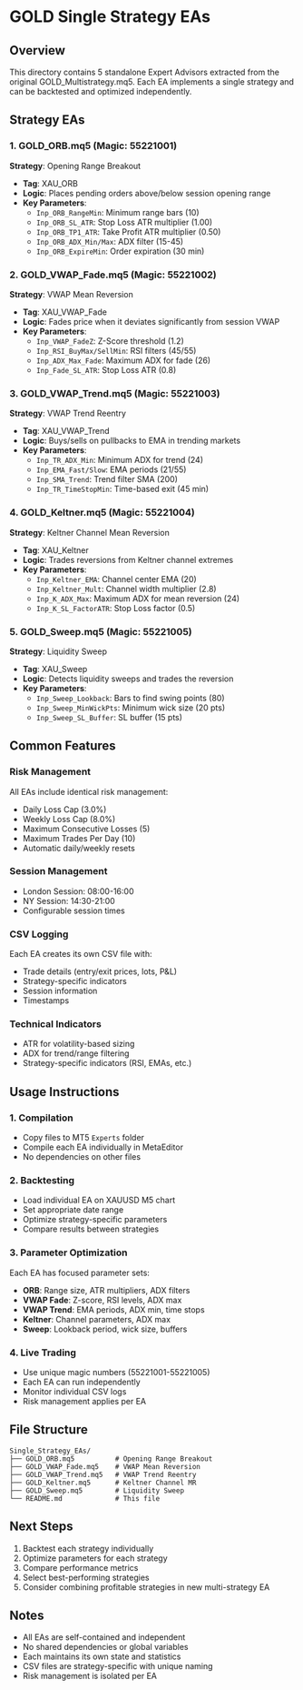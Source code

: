 # GOLD Single Strategy EAs

## Overview
This directory contains 5 standalone Expert Advisors extracted from the original GOLD_Multistrategy.mq5. Each EA implements a single strategy and can be backtested and optimized independently.

## Strategy EAs

### 1. GOLD_ORB.mq5 (Magic: 55221001)
**Strategy**: Opening Range Breakout
- **Tag**: XAU_ORB
- **Logic**: Places pending orders above/below session opening range
- **Key Parameters**:
  - `Inp_ORB_RangeMin`: Minimum range bars (10)
  - `Inp_ORB_SL_ATR`: Stop Loss ATR multiplier (1.00)
  - `Inp_ORB_TP1_ATR`: Take Profit ATR multiplier (0.50)
  - `Inp_ORB_ADX_Min/Max`: ADX filter (15-45)
  - `Inp_ORB_ExpireMin`: Order expiration (30 min)

### 2. GOLD_VWAP_Fade.mq5 (Magic: 55221002)
**Strategy**: VWAP Mean Reversion
- **Tag**: XAU_VWAP_Fade
- **Logic**: Fades price when it deviates significantly from session VWAP
- **Key Parameters**:
  - `Inp_VWAP_FadeZ`: Z-Score threshold (1.2)
  - `Inp_RSI_BuyMax/SellMin`: RSI filters (45/55)
  - `Inp_ADX_Max_Fade`: Maximum ADX for fade (26)
  - `Inp_Fade_SL_ATR`: Stop Loss ATR (0.8)

### 3. GOLD_VWAP_Trend.mq5 (Magic: 55221003)
**Strategy**: VWAP Trend Reentry
- **Tag**: XAU_VWAP_Trend
- **Logic**: Buys/sells on pullbacks to EMA in trending markets
- **Key Parameters**:
  - `Inp_TR_ADX_Min`: Minimum ADX for trend (24)
  - `Inp_EMA_Fast/Slow`: EMA periods (21/55)
  - `Inp_SMA_Trend`: Trend filter SMA (200)
  - `Inp_TR_TimeStopMin`: Time-based exit (45 min)

### 4. GOLD_Keltner.mq5 (Magic: 55221004)
**Strategy**: Keltner Channel Mean Reversion
- **Tag**: XAU_Keltner
- **Logic**: Trades reversions from Keltner channel extremes
- **Key Parameters**:
  - `Inp_Keltner_EMA`: Channel center EMA (20)
  - `Inp_Keltner_Mult`: Channel width multiplier (2.8)
  - `Inp_K_ADX_Max`: Maximum ADX for mean reversion (24)
  - `Inp_K_SL_FactorATR`: Stop Loss factor (0.5)

### 5. GOLD_Sweep.mq5 (Magic: 55221005)
**Strategy**: Liquidity Sweep
- **Tag**: XAU_Sweep
- **Logic**: Detects liquidity sweeps and trades the reversion
- **Key Parameters**:
  - `Inp_Sweep_Lookback`: Bars to find swing points (80)
  - `Inp_Sweep_MinWickPts`: Minimum wick size (20 pts)
  - `Inp_Sweep_SL_Buffer`: SL buffer (15 pts)

## Common Features

### Risk Management
All EAs include identical risk management:
- Daily Loss Cap (3.0%)
- Weekly Loss Cap (8.0%)
- Maximum Consecutive Losses (5)
- Maximum Trades Per Day (10)
- Automatic daily/weekly resets

### Session Management
- London Session: 08:00-16:00
- NY Session: 14:30-21:00
- Configurable session times

### CSV Logging
Each EA creates its own CSV file with:
- Trade details (entry/exit prices, lots, P&L)
- Strategy-specific indicators
- Session information
- Timestamps

### Technical Indicators
- ATR for volatility-based sizing
- ADX for trend/range filtering
- Strategy-specific indicators (RSI, EMAs, etc.)

## Usage Instructions

### 1. Compilation
- Copy files to MT5 `Experts` folder
- Compile each EA individually in MetaEditor
- No dependencies on other files

### 2. Backtesting
- Load individual EA on XAUUSD M5 chart
- Set appropriate date range
- Optimize strategy-specific parameters
- Compare results between strategies

### 3. Parameter Optimization
Each EA has focused parameter sets:
- **ORB**: Range size, ATR multipliers, ADX filters
- **VWAP Fade**: Z-score, RSI levels, ADX max
- **VWAP Trend**: EMA periods, ADX min, time stops
- **Keltner**: Channel parameters, ADX max
- **Sweep**: Lookback period, wick size, buffers

### 4. Live Trading
- Use unique magic numbers (55221001-55221005)
- Each EA can run independently
- Monitor individual CSV logs
- Risk management applies per EA

## File Structure
```
Single_Strategy_EAs/
├── GOLD_ORB.mq5          # Opening Range Breakout
├── GOLD_VWAP_Fade.mq5    # VWAP Mean Reversion
├── GOLD_VWAP_Trend.mq5   # VWAP Trend Reentry
├── GOLD_Keltner.mq5      # Keltner Channel MR
├── GOLD_Sweep.mq5        # Liquidity Sweep
└── README.md             # This file
```

## Next Steps
1. Backtest each strategy individually
2. Optimize parameters for each strategy
3. Compare performance metrics
4. Select best-performing strategies
5. Consider combining profitable strategies in new multi-strategy EA

## Notes
- All EAs are self-contained and independent
- No shared dependencies or global variables
- Each maintains its own state and statistics
- CSV files are strategy-specific with unique naming
- Risk management is isolated per EA
